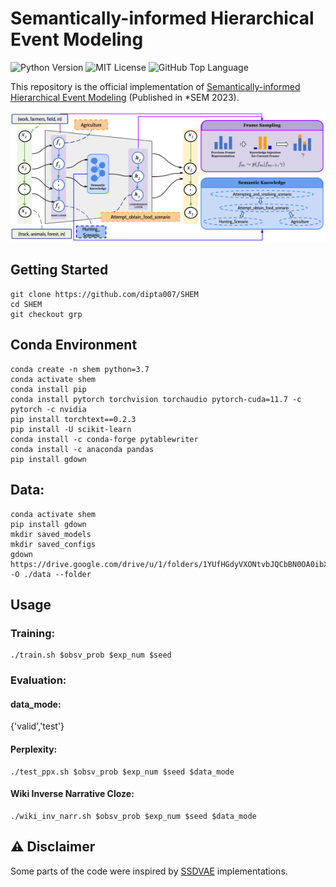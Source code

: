 # Semantically-informed Hierarchical Event Modeling

![Python Version](https://badgen.net/pypi/python/black)
![MIT License](https://img.shields.io/github/license/dipta007/SHEM?style=plastic)
![GitHub Top Language](https://img.shields.io/github/languages/top/dipta007/SHEM?style=plastic)

This repository is the official implementation of [Semantically-informed Hierarchical Event Modeling](https://arxiv.org/abs/2212.10547) (Published in *SEM 2023).

![Main Figure](./figs/main.png)

## Getting Started
```
git clone https://github.com/dipta007/SHEM
cd SHEM
git checkout grp
```

## Conda Environment
```
conda create -n shem python=3.7
conda activate shem
conda install pip
conda install pytorch torchvision torchaudio pytorch-cuda=11.7 -c pytorch -c nvidia
pip install torchtext==0.2.3
pip install -U scikit-learn
conda install -c conda-forge pytablewriter
conda install -c anaconda pandas
pip install gdown
```

## Data:
```
conda activate shem
pip install gdown
mkdir saved_models
mkdir saved_configs
gdown https://drive.google.com/drive/u/1/folders/1YUfHGdyVXONtvbJQCbBN0OA0ibXP82bw -O ./data --folder
```


## Usage
### Training:
```
./train.sh $obsv_prob $exp_num $seed
```

### Evaluation:

#### data_mode:
 {'valid','test'}

#### Perplexity:
```
./test_ppx.sh $obsv_prob $exp_num $seed $data_mode
```
#### Wiki Inverse Narrative Cloze:
```
./wiki_inv_narr.sh $obsv_prob $exp_num $seed $data_mode
```

## ⚠️ Disclaimer

Some parts of the code were inspired by [SSDVAE](https://github.com/mmrezaee/SSDVAE) implementations.